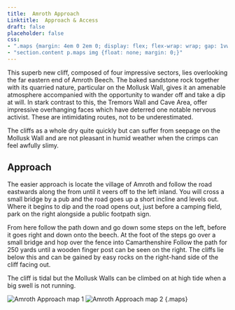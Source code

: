 ```yaml
---
title:  Amroth Approach
Linktitle:  Approach & Access
draft: false
placeholder: false
css: 
- ".maps {margin: 4em 0 2em 0; display: flex; flex-wrap: wrap; gap: 1vw; justify-content: center;}"
- "section.content p.maps img {float: none; margin: 0;}"
---
```




This superb new cliff, composed of four impressive sectors, lies overlooking the far eastern end of Amroth Beech. The baked sandstone rock together with its quarried nature, particular on the Mollusk Wall, gives it an amenable atmosphere accompanied with the opportunity to wander off and take a dip at will. In stark contrast to this, the Tremors Wall and Cave Area, offer impressive overhanging faces which have deterred one notable nervous activist. These are intimidating routes, not to be underestimated.

The cliffs as a whole dry quite quickly but can suffer from seepage on the Mollusk Wall and are not pleasant in humid weather when the crimps can feel awfully slimy.

## Approach

The easier approach is locate the village of Amroth and follow the road eastwards along the from until it veers off to the left inland. You will cross a small bridge by a pub and the road goes up a short incline and levels out. Where it begins to dip and the road opens out, just before a camping field, park on the right alongside a public footpath sign.

From here follow the path down and go down some steps on the left, before it goes right and down onto the beech. At the foot of the steps go over a small bridge and hop over the fence into Camarthenshire Follow the path for 250 yards until a wooden finger post can be seen on the right. The cliffs lie below this and can be gained by easy rocks on the right-hand side of the cliff facing out.

The cliff is tidal but the Mollusk Walls can be climbed on at high tide when a big swell is not running.

![Amroth Approach map 1](/img/south-wales/the-gower/AMRMAP1.gif)
![Amroth Approach map 2](/img/south-wales/the-gower/AMRMAP2.gif)
{.maps}